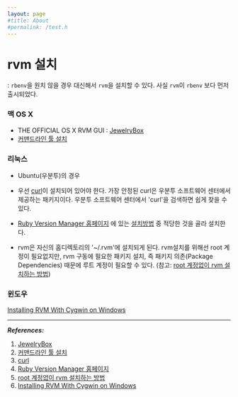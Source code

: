 ```yaml
---
layout: page
#title: About
#permalink: /test.h
---
```


# rvm 설치

: `rbenv`을 원치 않을 경우 대신해서 `rvm`을 설치할 수 있다. 사실 `rvm`이 `rbenv` 보다 먼저 출시되었다.

### 맥 OS X

* THE OFFICIAL OS X RVM GUI :
[JewelryBox](https://jewelrybox.unfiniti.com/)
* [커맨드라인 툴 설치](https://rvm.io/rvm/install)

### 리눅스

* Ubuntu(우분투)의 경우
* 우선 [curl](http://curl.haxx.se/)이 설치되어 있어야 한다. 가장 안정된 curl은 우분투 소프트웨어 센터에서 제공하는 패키지이다. 우분투 소프트웨어 센터에서 'curl'을 검색하면 쉽게 찾을 수 있다.

* [Ruby Version Manager 홈페이지](https://rvm.io/) 에 있는 [설치방법](http://rvm.io/rvm/install) 중 적당한 것을 골라 설치한다.

* rvm은 자신의 홈디렉토리의 '~/.rvm'에 설치되게 된다. rvm설치를 위해선 root 계정이 필요없지만, rvm 구동에 필요한 패키지 설치, 즉 패키지 의존(Package Dependencies) 때문에 루트 계정이 필요할 수 있다. (참고: [root 계정없이 rvm 설치하는 방법](http://stackoverflow.com/questions/18284364/how-do-i-install-rvm-without-root-access))

### 윈도우

[Installing RVM With Cygwin on Windows](http://blog.developwithpassion.com/2012/03/30/installing-rvm-with-cygwin-on-windows/)


---

_**References:**_

1. [JewelryBox](https://jewelrybox.unfiniti.com/)
2. [커맨드라인 툴 설치](https://rvm.io/rvm/install)
3. [curl](http://curl.haxx.se/)
4. [Ruby Version Manager 홈페이지](https://rvm.io/)
5. [root 계정없이 rvm 설치하는 방법](http://stackoverflow.com/questions/18284364/how-do-i-install-rvm-without-root-access)
6. [Installing RVM With Cygwin on Windows](http://blog.developwithpassion.com/2012/03/30/installing-rvm-with-cygwin-on-windows/)
